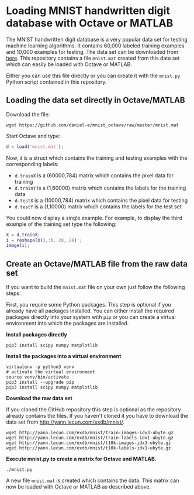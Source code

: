 # Loading MNIST handwritten digit database with Octave or MATLAB

The MNIST handwritten digit database is a very popular data set for testing machine learning algorithms. It contains 60,000 labeled training examples and 10,000 examples for testing. The data set can be downloaded from [here](http://yann.lecun.com/exdb/mnist/). This repository contains a file `mnist.mat` created from this data set which can easily be loaded with Octave or MATLAB. 

Either you can use this file directly or you can create it with the `mnist.py` Python script contained in this repository.

## Loading the data set directly in Octave/MATLAB

Download the file:

    wget https://github.com/daniel-e/mnist_octave/raw/master/mnist.mat

Start Octave and type:

```matlab
d = load('mnist.mat');
```

Now, `d` is a struct which contains the training and testing examples with the corresponding labels:
* `d.trainX` is a (60000,784) matrix which contains the pixel data for training
* `d.trainY` is a (1,60000) matrix which contains the labels for the training data
* `d.testX` is a (10000,784) matrix which contains the pixel data for testing
* `d.testY` is a (1,10000) matrix which contains the labels for the test set

You could now display a single example. For example, to display the third example of the training set type the following:

```matlab
X = d.trainX;
i = reshape(X(3,:), 28, 28)';
image(i);
```


## Create an Octave/MATLAB file from the raw data set

If you want to build the `mnist.mat` file on your own just follow the following steps:

First, you require some Python packages. This step is optional if you already have all packages installed. You can either install the required packages directly into your system with `pip` or you can create a virtual environment into which the packages are installed.

**Install packages directly**

    pip3 install scipy numpy matplotlib

**Install the packages into a virtual environment**

    virtualenv -p python3 venv
    # activate the virtual environment
    source venv/bin/activate
    pip3 install --upgrade pip
    pip3 install scipy numpy matplotlib


**Download the raw data set**

If you cloned the GitHub repository this step is optional as the repository already contains the files. If you haven't cloned it you have to download the data set from http://yann.lecun.com/exdb/mnist/.

    wget http://yann.lecun.com/exdb/mnist/train-images-idx3-ubyte.gz
    wget http://yann.lecun.com/exdb/mnist/train-labels-idx1-ubyte.gz
    wget http://yann.lecun.com/exdb/mnist/t10k-images-idx3-ubyte.gz
    wget http://yann.lecun.com/exdb/mnist/t10k-labels-idx1-ubyte.gz

**Execute mnist.py to create a matrix for Octave and MATLAB.**

    ./mnist.py

A new file `mnist.mat` is created which contains the data. This matrix can now be loaded with Octave or MATLAB as described above.

